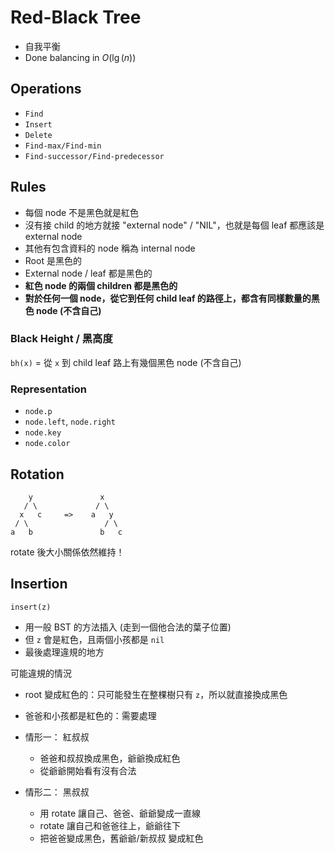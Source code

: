 # Red-Black Tree

- 自我平衡
- Done balancing in $O(\lg(n))$

## Operations

- `Find`
- `Insert`
- `Delete`
- `Find-max/Find-min`
- `Find-successor/Find-predecessor`

## Rules

- 每個 node 不是黑色就是紅色
- 沒有接 child 的地方就接 "external node" / "NIL"，也就是每個 leaf 都應該是 external node
- 其他有包含資料的 node 稱為 internal node
- Root 是黑色的
- External node / leaf 都是黑色的
- **紅色 node 的兩個 children 都是黑色的**
- **對於任何一個 node，從它到任何 child leaf 的路徑上，都含有同樣數量的黑色 node (不含自己)**

### Black Height / 黑高度

`bh(x)` = 從 `x` 到 child leaf 路上有幾個黑色 node (不含自己)

### Representation

- `node.p`
- `node.left`, `node.right`
- `node.key`
- `node.color`

## Rotation

```
    y			    x
   / \			   / \
  x   c		=>	  a   y
 / \			     / \
a   b			    b   c
```

rotate 後大小關係依然維持！

## Insertion

`insert(z)`

- 用一般 BST 的方法插入 (走到一個他合法的葉子位置)
- 但 `z` 會是紅色，且兩個小孩都是 `nil`
- 最後處理違規的地方

可能違規的情況

- root 變成紅色的：只可能發生在整棵樹只有 `z`，所以就直接換成黑色
- 爸爸和小孩都是紅色的：需要處理



- 情形一： 紅叔叔
  - 爸爸和叔叔換成黑色，爺爺換成紅色
  - 從爺爺開始看有沒有合法
- 情形二： 黑叔叔
  - 用 rotate 讓自己、爸爸、爺爺變成一直線
  - rotate 讓自己和爸爸往上，爺爺往下
  - 把爸爸變成黑色，舊爺爺/新叔叔 變成紅色

